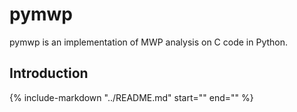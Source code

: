 # pymwp

pymwp is an implementation of MWP analysis on C code in Python.

## Introduction

{%
   include-markdown "../README.md"
   start="<!--include-start-->"
   end="<!--include-end-->"
%}